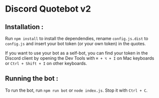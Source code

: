 # Discord Quotebot v2

## Installation :

Run `npm install` to install the dependendies, rename `config.js.dist` to `config.js` and insert your bot token (or your own token) in the quotes.

If you want to use your bot as a self-bot, you can find your token in the Discord client by opening the Dev Tools with `⌘ + ⌥ + I` on Mac keyboards or `Ctrl + Shift + I` on other keyboards.

## Running the bot :

To run the bot, run `npm run bot` or `node index.js`. Stop it with `Ctrl + C`.